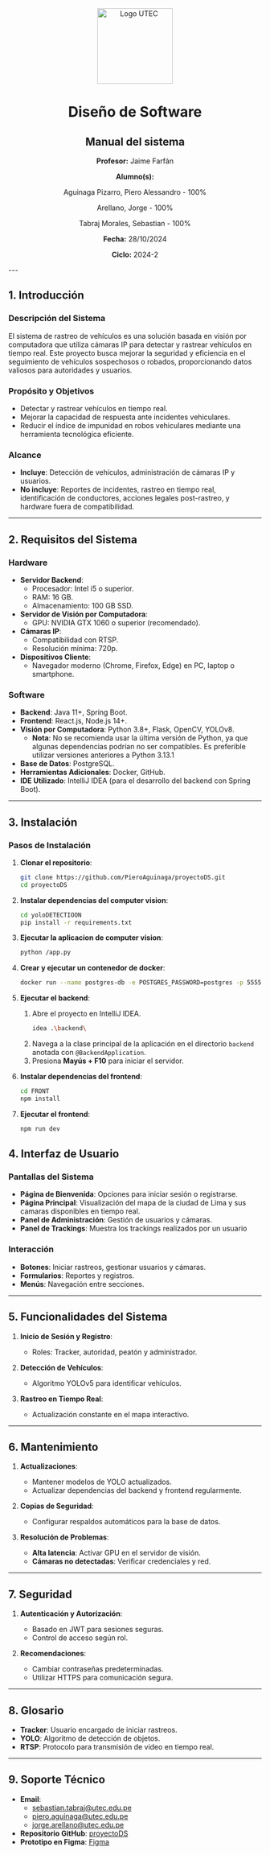 <div align="center">
  <img src="images/image11.jpg" alt="Logo UTEC" width="150">
</div>

<div align="center">
  <h1><b>Diseño de Software</b></h1>
  <h2>Manual del sistema</h2>
  <p><b>Profesor:</b> Jaime Farfán</p>
  <p><b>Alumno(s):</b></p>
  <p>Aguinaga Pizarro, Piero Alessandro - 100%</p>
  <p>Arellano, Jorge - 100%</p>
  <p>Tabraj Morales, Sebastian - 100%</p>
  <p><b>Fecha:</b> 28/10/2024</p>
  <p><b>Ciclo:</b> 2024-2</p>
</div>
---

## **1. Introducción**

### **Descripción del Sistema**
El sistema de rastreo de vehículos es una solución basada en visión por computadora que utiliza cámaras IP para detectar y rastrear vehículos en tiempo real. Este proyecto busca mejorar la seguridad y eficiencia en el seguimiento de vehículos sospechosos o robados, proporcionando datos valiosos para autoridades y usuarios.

### **Propósito y Objetivos**
- Detectar y rastrear vehículos en tiempo real.
- Mejorar la capacidad de respuesta ante incidentes vehiculares.
- Reducir el índice de impunidad en robos vehiculares mediante una herramienta tecnológica eficiente.

### **Alcance**
- **Incluye**: Detección de vehículos, administración de cámaras IP y usuarios.
- **No incluye**: Reportes de incidentes, rastreo en tiempo real, identificación de conductores, acciones legales post-rastreo, y hardware fuera de compatibilidad.

---

## **2. Requisitos del Sistema**

### **Hardware**
- **Servidor Backend**:
  - Procesador: Intel i5 o superior.
  - RAM: 16 GB.
  - Almacenamiento: 100 GB SSD.
- **Servidor de Visión por Computadora**:
  - GPU: NVIDIA GTX 1060 o superior (recomendado).
- **Cámaras IP**:
  - Compatibilidad con RTSP.
  - Resolución mínima: 720p.
- **Dispositivos Cliente**:
  - Navegador moderno (Chrome, Firefox, Edge) en PC, laptop o smartphone.

### **Software**
- **Backend**: Java 11+, Spring Boot.
- **Frontend**: React.js, Node.js 14+.
- **Visión por Computadora**: Python 3.8+, Flask, OpenCV, YOLOv8.
  - **Nota**: No se recomienda usar la última versión de Python, ya que algunas dependencias podrían no ser compatibles. Es preferible utilizar versiones anteriores a Python 3.13.1
- **Base de Datos**: PostgreSQL.
- **Herramientas Adicionales**: Docker, GitHub.
- **IDE Utilizado**: IntelliJ IDEA (para el desarrollo del backend con Spring Boot).

---

## **3. Instalación**

### **Pasos de Instalación**

1. **Clonar el repositorio**:
   ```bash
   git clone https://github.com/PieroAguinaga/proyectoDS.git
   cd proyectoDS
   ```

2. **Instalar dependencias del computer vision**:
   ```bash
   cd yoloDETECTIOON
   pip install -r requirements.txt
   ```

3. **Ejecutar la aplicacion de computer vision**:
   ```bash
   python /app.py
   ```

4. **Crear y ejecutar un contenedor de docker**:
   ```bash
   docker run --name postgres-db -e POSTGRES_PASSWORD=postgres -p 5555:5432 -d postgres
   ```

5. **Ejecutar el backend**:
   1. Abre el proyecto en IntelliJ IDEA.
      ```bash
      idea .\backend\
      ```
   2. Navega a la clase principal de la aplicación en el directorio `backend` anotada con `@BackendApplication`.
   3. Presiona **Mayús + F10** para iniciar el servidor.

6. **Instalar dependencias del frontend**:
   ```bash
   cd FRONT
   npm install
   ```
   
7. **Ejecutar el frontend**:
   ```bash
   npm run dev
   ```

## **4. Interfaz de Usuario**

### **Pantallas del Sistema**
- **Página de Bienvenida**: Opciones para iniciar sesión o registrarse.
- **Página Principal**: Visualización del mapa de la ciudad de Lima y sus camaras disponibles en tiempo real.
- **Panel de Administración**: Gestión de usuarios y cámaras.
- **Panel de Trackings**: Muestra los trackings realizados por un usuario

### **Interacción**
- **Botones**: Iniciar rastreos, gestionar usuarios y cámaras.
- **Formularios**: Reportes y registros.
- **Menús**: Navegación entre secciones.

---

## **5. Funcionalidades del Sistema**

1. **Inicio de Sesión y Registro**:
   - Roles: Tracker, autoridad, peatón y administrador.

2. **Detección de Vehículos**:
   - Algoritmo YOLOv5 para identificar vehículos.

3. **Rastreo en Tiempo Real**:
   - Actualización constante en el mapa interactivo.

---

## **6. Mantenimiento**

1. **Actualizaciones**:
   - Mantener modelos de YOLO actualizados.
   - Actualizar dependencias del backend y frontend regularmente.

2. **Copias de Seguridad**:
   - Configurar respaldos automáticos para la base de datos.

3. **Resolución de Problemas**:
   - **Alta latencia**: Activar GPU en el servidor de visión.
   - **Cámaras no detectadas**: Verificar credenciales y red.

---

## **7. Seguridad**

1. **Autenticación y Autorización**:
   - Basado en JWT para sesiones seguras.
   - Control de acceso según rol.

2. **Recomendaciones**:
   - Cambiar contraseñas predeterminadas.
   - Utilizar HTTPS para comunicación segura.

---

## **8. Glosario**
- **Tracker**: Usuario encargado de iniciar rastreos.
- **YOLO**: Algoritmo de detección de objetos.
- **RTSP**: Protocolo para transmisión de video en tiempo real.

---

## **9. Soporte Técnico**

- **Email**: 
  - sebastian.tabraj@utec.edu.pe
  - piero.aguinaga@utec.edu.pe
  - jorge.arellano@utec.edu.pe
- **Repositorio GitHub**: [proyectoDS](https://github.com/PieroAguinaga/proyectoDS.git)
- **Prototipo en Figma**: [Figma](https://www.figma.com/design/krOYk4TfxayrRUi2EkPnG1/Untitled?node-id=0-1&node-type=canvas&t=dQD6UwBkkeykYFyn-0)


